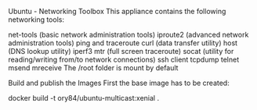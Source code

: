 Ubuntu - Networking Toolbox
This appliance contains the following networking tools:

net-tools (basic network administration tools)
iproute2 (advanced network administration tools)
ping and traceroute
curl (data transfer utility)
host (DNS lookup utility)
iperf3
mtr (full screen traceroute)
socat (utility for reading/writing from/to network connections)
ssh client
tcpdump
telnet
msend
mreceive
The /root folder is mount by default

Build and publish the Images
First the base image has to be created:

docker build -t ory84/ubuntu-multicast:xenial .

